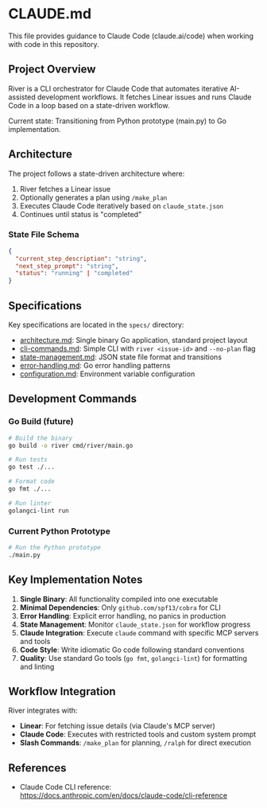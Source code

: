 # CLAUDE.md

This file provides guidance to Claude Code (claude.ai/code) when working with code in this repository.

## Project Overview

River is a CLI orchestrator for Claude Code that automates iterative AI-assisted development workflows. It fetches Linear issues and runs Claude Code in a loop based on a state-driven workflow.

Current state: Transitioning from Python prototype (main.py) to Go implementation.

## Architecture

The project follows a state-driven architecture where:
1. River fetches a Linear issue
2. Optionally generates a plan using `/make_plan`
3. Executes Claude Code iteratively based on `claude_state.json`
4. Continues until status is "completed"

### State File Schema
```json
{
  "current_step_description": "string",
  "next_step_prompt": "string", 
  "status": "running" | "completed"
}
```

## Specifications

Key specifications are located in the `specs/` directory:
- [architecture.md](specs/architecture.md): Single binary Go application, standard project layout
- [cli-commands.md](specs/cli-commands.md): Simple CLI with `river <issue-id>` and `--no-plan` flag
- [state-management.md](specs/state-management.md): JSON state file format and transitions
- [error-handling.md](specs/error-handling.md): Go error handling patterns
- [configuration.md](specs/configuration.md): Environment variable configuration

## Development Commands

### Go Build (future)
```bash
# Build the binary
go build -o river cmd/river/main.go

# Run tests
go test ./...

# Format code
go fmt ./...

# Run linter
golangci-lint run
```

### Current Python Prototype
```bash
# Run the Python prototype
./main.py
```

## Key Implementation Notes

1. **Single Binary**: All functionality compiled into one executable
2. **Minimal Dependencies**: Only `github.com/spf13/cobra` for CLI
3. **Error Handling**: Explicit error handling, no panics in production
4. **State Management**: Monitor `claude_state.json` for workflow progress
5. **Claude Integration**: Execute `claude` command with specific MCP servers and tools
6. **Code Style**: Write idiomatic Go code following standard conventions
7. **Quality**: Use standard Go tools (`go fmt`, `golangci-lint`) for formatting and linting

## Workflow Integration

River integrates with:
- **Linear**: For fetching issue details (via Claude's MCP server)
- **Claude Code**: Executes with restricted tools and custom system prompt
- **Slash Commands**: `/make_plan` for planning, `/ralph` for direct execution

## References

- Claude Code CLI reference: https://docs.anthropic.com/en/docs/claude-code/cli-reference